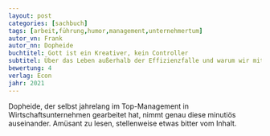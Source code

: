 ```yaml
---
layout: post
categories: [sachbuch]
tags: [arbeit,führung,humor,management,unternehmertum]
autor_vn: Frank
autor_nn: Dopheide
buchtitel: Gott ist ein Kreativer, kein Controller
subtitel: Über das Leben außerhalb der Effizienzfalle und warum wir mit unserem Lebenspartner kein Jahresgespräch führen sollten
bewertung: 4
verlag: Econ
jahr: 2021
---
```


Dopheide, der selbst jahrelang im Top-Management in Wirtschaftsunternehmen gearbeitet hat, nimmt genau diese minutiös auseinander.
Amüsant zu lesen, stellenweise etwas bitter vom Inhalt.
